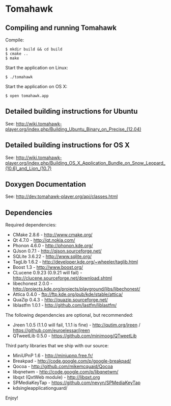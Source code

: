 Tomahawk
========

Compiling and running Tomahawk
------------------------------

Compile:

    $ mkdir build && cd build
    $ cmake ..
    $ make

Start the application on Linux:

    $ ./tomahawk
Start the application on OS X:

    $ open tomahawk.app


Detailed building instructions for Ubuntu
-----------------------------------------
See: http://wiki.tomahawk-player.org/index.php/Building_Ubuntu_Binary_on_Precise_(12.04)

Detailed building instructions for OS X
---------------------------------------
See: http://wiki.tomahawk-player.org/index.php/Building_OS_X_Application_Bundle_on_Snow_Leopard_(10.6)_and_Lion_(10.7)

Doxygen Documentation
---------------------
See: http://dev.tomahawk-player.org/api/classes.html

Dependencies
------------

Required dependencies:

* CMake 2.8.6 - http://www.cmake.org/
* Qt 4.7.0 - http://qt.nokia.com/
* Phonon 4.6.0 - http://phonon.kde.org/
* QJson 0.7.1 - http://qjson.sourceforge.net/
* SQLite 3.6.22 - http://www.sqlite.org/
* TagLib 1.6.2 - http://developer.kde.org/~wheeler/taglib.html
* Boost 1.3 - http://www.boost.org/
* CLucene 0.9.23 (0.9.21 will fail) - http://clucene.sourceforge.net/download.shtml
* libechonest 2.0.0 - http://projects.kde.org/projects/playground/libs/libechonest/
* Attica 0.4.0 - ftp://ftp.kde.org/pub/kde/stable/attica/
* QuaZip 0.4.3 - http://quazip.sourceforge.net/
* liblastfm 1.0.1 - http://github.com/lastfm/liblastfm/

The following dependencies are optional, but recommended:

* Jreen 1.0.5 (1.1.0 will fail, 1.1.1 is fine) - http://qutim.org/jreen / https://github.com/euroelessar/jreen
* QTweetLib 0.5.0 - https://github.com/minimoog/QTweetLib

Third party libraries that we ship with our source:

* MiniUPnP 1.6 - http://miniupnp.free.fr/
* Breakpad - http://code.google.com/p/google-breakpad/
* Qocoa - http://github.com/mikemcquaid/Qocoa
* libqnetwm - http://code.google.com/p/libqnetwm/
* libqxt (QxtWeb module) - http://libqxt.org
* SPMediaKeyTap - https://github.com/nevyn/SPMediaKeyTap
* kdsingleapplicationguard/

Enjoy!
